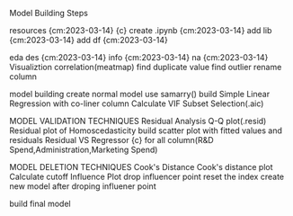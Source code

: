 Model Building Steps

  resources {cm:2023-03-14} {c}
    create .ipynb {cm:2023-03-14}
    add lib {cm:2023-03-14}
    add df {cm:2023-03-14}
  
  eda
    des {cm:2023-03-14}
    info {cm:2023-03-14}
    na {cm:2023-03-14}
    Visualiztion
    correlation(meatmap)
    find duplicate value
    find outlier
    rename column

  model building
    create normal model
    use samarry()
    build Simple Linear Regression with co-liner column
    Calculate VIF
    Subset Selection(.aic)

  MODEL VALIDATION TECHNIQUES
    Residual Analysis
      Q-Q plot(.resid)
    Residual plot of Homoscedasticity
      build scatter plot with fitted values and residuals
    Residual VS Regressor {c}
      for all column(R&D Spend,Administration,Marketing Spend)

  MODEL DELETION TECHNIQUES
    Cook's Distance
      Cook's distance plot
      Calculate cutoff
      Influence Plot
      drop influencer point
      reset the index
      create new model after droping influener point

  build final model